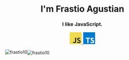<h1 align="center">I'm Frastio Agustian</h1>
<h3 align="center">I like JavaScript.</h3>


<p align="center">
  <a href="https://developer.mozilla.org/en-US/docs/Web/JavaScript" target="_blank" rel="noreferrer"> 
    <img src="https://raw.githubusercontent.com/devicons/devicon/master/icons/javascript/javascript-original.svg" alt="javascript" width="40" height="40"/> 
  </a>
  
  <a href="https://expressjs.com" target="_blank" rel="noreferrer">
    <img src="https://raw.githubusercontent.com/devicons/devicon/master/icons/typescript/typescript-original.svg" alt="express" width="40" height="40"/> 
  </a>
</p>

<p>
  <img align="left" src="https://github-readme-stats.vercel.app/api/top-langs?username=frastio10&show_icons=true&locale=en&layout=compact" alt="frastio10" />
  <img align="center" src="https://github-readme-stats.vercel.app/api?username=frastio10&show_icons=true&locale=en" width="415px" alt="frastio10" />
</p>

